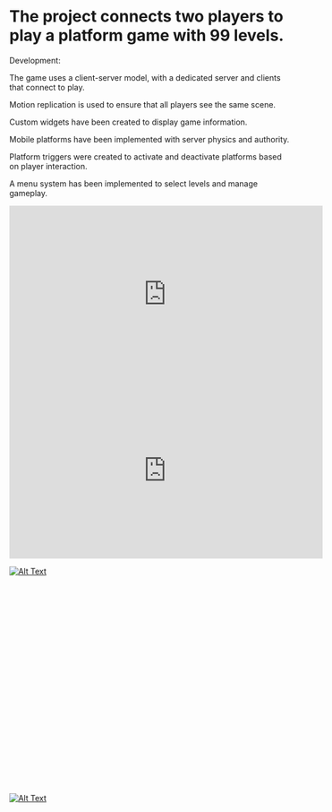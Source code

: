 # The project connects two players to play a platform game with 99 levels.

Development:

The game uses a client-server model, with a dedicated server and clients that connect to play.

Motion replication is used to ensure that all players see the same scene.

Custom widgets have been created to display game information.

Mobile platforms have been implemented with server physics and authority.

Platform triggers were created to activate and deactivate platforms based on player interaction.

A menu system has been implemented to select levels and manage gameplay.

<iframe width="560" height="315" src="https://www.youtube.com/embed/a_O5_5yBl_w?si=Xupqh6s6NbOLj1b-" title="YouTube video player" frameborder="0" allow="accelerometer; autoplay; clipboard-write; encrypted-media; gyroscope; picture-in-picture; web-share" referrerpolicy="strict-origin-when-cross-origin" allowfullscreen></iframe>

<iframe width="560" height="315" src="https://www.youtube.com/embed/SEU_CODIGO_DO_VIDEO](https://www.youtube.com/watch?v=a_O5_5yBl_w" frameborder="0" allowfullscreen></iframe>

[![Alt Text](https://img.youtube.com/vi/a_O5_5yBl_w/0.jpg)](https://www.youtube.com/watch?v=a_O5_5yBl_w "Clique para assistir ao vídeo!")

<iframe width="640" height="360" src="" frameborder="0" allow="autoplay; fullscreen"></iframe>

[![Alt Text](https://img.youtube.com/vi/CKR9fQD4cmA/0.jpg)](https://www.youtube.com/watch?v=CKR9fQD4cmA "Clique para assistir ao vídeo!")
